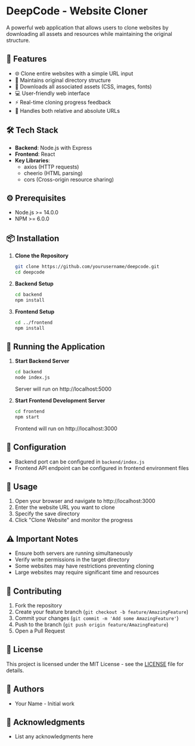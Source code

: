 # DeepCode - Website Cloner

A powerful web application that allows users to clone websites by downloading all assets and resources while maintaining the original structure.

## 🚀 Features

- 🌐 Clone entire websites with a simple URL input
- 📁 Maintains original directory structure
- 🎨 Downloads all associated assets (CSS, images, fonts)
- 💻 User-friendly web interface
- ⚡ Real-time cloning progress feedback
- 🔄 Handles both relative and absolute URLs

## 🛠️ Tech Stack

- **Backend**: Node.js with Express
- **Frontend**: React
- **Key Libraries**: 
  - axios (HTTP requests)
  - cheerio (HTML parsing)
  - cors (Cross-origin resource sharing)

## ⚙️ Prerequisites

- Node.js >= 14.0.0
- NPM >= 6.0.0

## 📦 Installation

1. **Clone the Repository**
   ```bash
   git clone https://github.com/yourusername/deepcode.git
   cd deepcode
   ```

2. **Backend Setup**
   ```bash
   cd backend
   npm install
   ```

3. **Frontend Setup**
   ```bash
   cd ../frontend
   npm install
   ```

## 🚀 Running the Application

1. **Start Backend Server**
   ```bash
   cd backend
   node index.js
   ```
   Server will run on http://localhost:5000

2. **Start Frontend Development Server**
   ```bash
   cd frontend
   npm start
   ```
   Frontend will run on http://localhost:3000

## 🔧 Configuration

- Backend port can be configured in `backend/index.js`
- Frontend API endpoint can be configured in frontend environment files

## 📝 Usage

1. Open your browser and navigate to http://localhost:3000
2. Enter the website URL you want to clone
3. Specify the save directory
4. Click "Clone Website" and monitor the progress

## ⚠️ Important Notes

- Ensure both servers are running simultaneously
- Verify write permissions in the target directory
- Some websites may have restrictions preventing cloning
- Large websites may require significant time and resources

## 🤝 Contributing

1. Fork the repository
2. Create your feature branch (`git checkout -b feature/AmazingFeature`)
3. Commit your changes (`git commit -m 'Add some AmazingFeature'`)
4. Push to the branch (`git push origin feature/AmazingFeature`)
5. Open a Pull Request

## 📄 License

This project is licensed under the MIT License - see the [LICENSE](LICENSE) file for details.

## 👥 Authors

- Your Name - Initial work

## 🙏 Acknowledgments

- List any acknowledgments here 